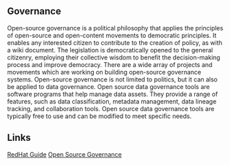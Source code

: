 ## Governance


Open-source governance is a political philosophy that applies the principles of open-source and open-content movements to democratic principles. It enables any interested citizen to contribute to the creation of policy, as with a wiki document. The legislation is democratically opened to the general citizenry, employing their collective wisdom to benefit the decision-making process and improve democracy. There are a wide array of projects and movements which are working on building open-source governance systems. Open-source governance is not limited to politics, but it can also be applied to data governance. Open source data governance tools are software programs that help manage data assets. They provide a range of features, such as data classification, metadata management, data lineage tracking, and collaboration tools. Open source data governance tools are typically free to use and can be modified to meet specific needs.

## Links
[RedHat Guide](https://www.redhat.com/en/resources/guide-to-open-source-project-governance-models-overview)
[Open Source Governance](https://opensource.com/article/20/5/open-source-governance)
